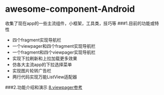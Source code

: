 # awesome-component-Android
收集了现在app的一些主流组件，小框架，工具类，技巧等
###1.目前的功能或特性
<ul>
<li>四个fragment实现导航栏</li>
<li>一个viewpager和四个fragment实现导航栏</li>
<li>一个fragment和四个viewpager实现导航栏</li>
<li>实现下拉刷新和上拉加载更多效果</li>
<li>仿各大主流app的下拉选择菜单</li>
<li>实现图片轮转广告栏</li>
<li>两行代码实现万能ListView适配器</li>
</ul>

###2.功能介绍和演示
    [8.viewpager参考](https://github.com/CaMnter/EasySlidingTabs.git)
